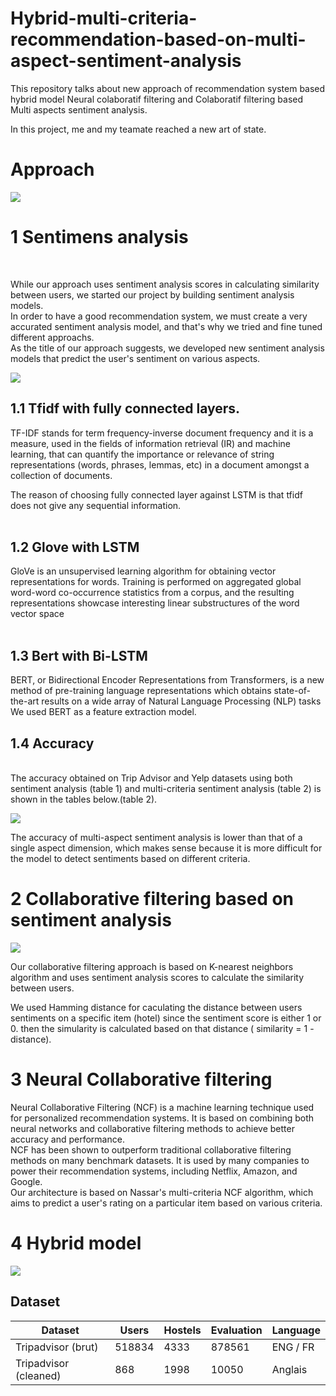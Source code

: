 # Hybrid-multi-criteria-recommendation-based-on-multi-aspect-sentiment-analysis

This repository talks about new approach of recommendation system based hybrid model Neural colaboratif filtering and Colaboratif filtering based Multi aspects sentiment analysis.

In this project, me and my teamate reached a new art of state.

<h1>Approach</h1>

![](images/approach_sent.png)


<h1>1 Sentimens analysis</h1> <br>

While our approach uses sentiment analysis scores in calculating similarity between users, we started our project by building sentiment analysis models.<br>
In order to have a good recommendation system, we must create a very accurated sentiment analysis model, and that's why we tried and fine tuned different approachs.<br>
As the title of our approach suggests, we developed new sentiment analysis models that predict the user's sentiment on various aspects.

![](images/approach.png)
<br>


<h2>1.1   Tfidf with fully connected layers. </h2>
TF-IDF stands for term frequency-inverse document frequency and it is a measure, used in the fields of information retrieval (IR) and machine learning, that can quantify the importance or relevance of string representations (words, phrases, lemmas, etc) in a document amongst a collection of documents.

The reason of choosing fully connected layer against LSTM is that tfidf does not give any sequential information.<br><br>

<h2>1.2 Glove with LSTM </h2>

GloVe is an unsupervised learning algorithm for obtaining vector representations for words. Training is performed on aggregated global word-word co-occurrence statistics from a corpus, and the resulting representations showcase interesting linear substructures of the word vector  space<br><br>

<h2>1.3  Bert with Bi-LSTM </h2>

BERT, or Bidirectional Encoder Representations from Transformers, is a new method of pre-training language representations which obtains state-of-the-art results on a wide array of Natural Language Processing (NLP) tasks<br>
We used BERT as a feature extraction model.<br>



<h2>1.4 Accuracy </h2> <br>
The accuracy obtained on Trip Advisor and Yelp datasets using both sentiment analysis (table 1) and multi-criteria sentiment analysis (table 2) is shown in the tables below.(table 2).<br>


![](images/Accuracy.png)

The accuracy of multi-aspect sentiment analysis is lower than that of a single aspect dimension, which makes sense because it is more difficult for the model to detect sentiments based on different criteria.
<br>

<h1>2 Collaborative filtering based on sentiment analysis</h1>

![](images/Cf_sent.png)

Our collaborative filtering approach is based on K-nearest neighbors algorithm and uses sentiment analysis scores to calculate the similarity between users.

We used Hamming distance for caculating the distance between users sentiments on a specific item (hotel) since the sentiment score is either 1 or 0. then the simularity is calculated based on that distance ( similarity = 1 - distance).


<h1> 3 Neural Collaborative filtering </h1> 

Neural Collaborative Filtering (NCF) is a machine learning technique used for personalized recommendation systems. It is based on combining both neural networks and collaborative filtering methods to achieve better accuracy and performance.
<br>
NCF has been shown to outperform traditional collaborative filtering methods on many benchmark datasets. It is used by many companies to power their recommendation systems, including Netflix, Amazon, and Google.
<br>
Our architecture is based on Nassar's multi-criteria NCF algorithm, which aims to predict a user's rating on a particular item based on various criteria.

<h1>4 Hybrid model </h1> 

![](images/hybrid.png)

## Dataset

|  Dataset	            |  Users	   | Hostels	| Evaluation	|   Language  |
|-----------------------|------------|----------|-------------|-------------|
|  Tripadvisor (brut)   |   518834	 |   4333	  |    878561	  |  ENG / FR   |
| Tripadvisor (cleaned)	|    868	   |   1998	  |     10050	  |   Anglais   |

<!--## Results

### Simple sentiment Analysis

|	  Algorithm  |  Bert	 |  Glove |	TF-IDF |	
|--------------|---------|--------|--------|
|   Accuracy   |	0.925  |	0.86  |  0.9	 |

### Multi aspects sentiment analysis.

|   Algorihtm  |  Bert	 |  Glove |	TF-IDF |
|--------------|---------|--------|--------|
|   Accuracy   |  0.894	 |  0.85	|  0.787 | -->


